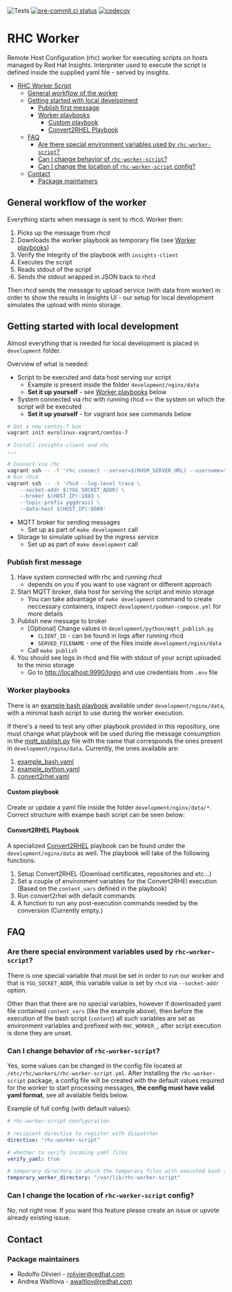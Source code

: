 ![Tests](https://github.com/oamg/rhc-worker-script/actions/workflows/verify.yml/badge.svg)
[![pre-commit.ci status](https://results.pre-commit.ci/badge/github/oamg/rhc-worker-script/main.svg)](https://results.pre-commit.ci/latest/github/oamg/rhc-worker-script/main)
[![codecov](https://codecov.io/github/oamg/rhc-worker-script/branch/main/graph/badge.svg?token=6MRLOJS2SJ)](https://codecov.io/github/oamg/rhc-worker-script)

# RHC Worker

Remote Host Configuration (rhc) worker for executing  scripts on hosts
managed by Red Hat Insights. Interpreter used to execute the script is defined inside the supplied yaml file - served by insights.

- [RHC Worker Script](#rhc-worker-script)
  - [General workflow of the worker](#general-workflow-of-the-worker)
  - [Getting started with local development](#getting-started-with-local-development)
    - [Publish first message](#publish-first-message)
    - [Worker playbooks](#worker-playbooks)
      - [Custom playbook](#custom-playbook)
      - [Convert2RHEL Playbook](#convert2rhel-playbook)
  - [FAQ](#faq)
    - [Are there special environment variables used by `rhc-worker-script`?](#are-there-special-environment-variables-used-by-rhc-worker-script)
    - [Can I change behavior of `rhc-worker-script`?](#can-i-change-behavior-of-rhc-worker-script)
    - [Can I change the location of `rhc-worker-script` config?](#can-i-change-the-location-of-rhc-worker-script-config)
  - [Contact](#contact)
    - [Package maintainers](#package-fmaintainers)

## General workflow of the worker

Everything starts when message is sent to rhcd. Worker then:

1. Picks up the message from rhcd
2. Downloads the worker playbook as temporary file (see [Worker playbooks](#worker-playbooks))
3. Verify the integrity of the playbook with `insights-client`
4. Executes the script
5. Reads stdout of the script
6. Sends the stdout wrapped in JSON back to rhcd

Then rhcd sends the message to upload service (with data from worker) in order to show the results in Insights UI - our setup for local development simulates the upload with minio storage.

## Getting started with local development

Almost everything that is needed for local development is placed in `development` folder.

Overview of what is needed:

- Script to be executed and data host serving our script
  - Example is present inside the folder `development/nginx/data`
  - **Set it up yourself**  - see [Worker playbooks](#worker-playbooks) below
- System connected via rhc with running rhcd == the system on which the script will be executed
  - **Set it up yourself** - for vagrant box see commands below

```bash
# Get a new centos-7 box
vagrant init eurolinux-vagrant/centos-7

# Install insights-client and rhc
...

# Connect via rhc
vagrant ssh -- -t 'rhc connect --server=$(RHSM_SERVER_URL) --username=$(RHSM_USERNAME) --password=$(RHSM_PASSWORD)'
# Run rhcd
vagrant ssh -- -t 'rhcd --log-level trace \
    --socket-addr $(YGG_SOCKET_ADDR) \
    --broker $(HOST_IP):1883 \
    --topic-prefix yggdrasil \
    --data-host $(HOST_IP):8000'
```

- MQTT broker for sending messages
  - Set up as part of `make development` call
- Storage to simulate upload by the ingress service
  - Set up as part of `make development` call

### Publish first message

1. Have system connected with rhc and running rhcd
    - depends on you if you want to use vagrant or different approach
2. Start MQTT broker, data host for serving the script and minio storage
    - You can take advantage of `make development` command to create neccessary containers, inspect `development/podman-compose.yml` for more details
3. Publish new message to broker
    - [Optional] Change values in `development/python/mqtt_publish.py`
      - `CLIENT_ID` - can be found in logs after running rhcd
      - `SERVED_FILENAME` - one of the files inside `development/nginx/data`
    - Call `make publish`
4. You should see logs in rhcd and file with stdout of your script uploaded to the minio storage
    - Go to <http://localhost:9990/login> and use credentials from `.env` file

### Worker playbooks

There is an [example bash playbook](
https://github.com/oamg/rhc-worker-script/blob/main/development/nginx/data/example_bash.yaml)
available under `development/nginx/data`, with a minimal bash script to use
during the worker execution.

If there's a need to test any other playbook provided in this repository, one
must change what playbook will be used during the message consumption in the
[mqtt_publish.py](https://github.com/oamg/rhc-worker-script/blob/main/development/python/mqtt_publish.py#L22)
file with the name that corresponds the ones present in `development/nginx/data`. Currently, the ones available are:

1. [example_bash.yaml](https://github.com/oamg/rhc-worker-script/blob/main/development/nginx/data/example_bash.yaml)
2. [example_python.yaml](https://github.com/oamg/rhc-worker-script/blob/main/development/nginx/data/example_python.yaml)
3. [convert2rhel.yaml](https://github.com/oamg/rhc-worker-script/blob/main/development/nginx/data/convert2rhel.yaml)

#### Custom playbook

Create or update a yaml file inside the folder `development/nginx/data/*`.
Correct structure with exampe bash script can be seen below:

#### Convert2RHEL Playbook

A specialized [Convert2RHEL](https://github.com/oamg/convert2rhel) playbook can be found under the `development/nginx/data` as well. The playbook will take of the following functions:

1. Setup Convert2RHEL (Download certificates, repositories and etc...)
2. Set a couple of environment variables for the Convert2RHEl execution (Based on the `content_vars` defined in the playbook)
3. Run convert2rhel with default commands
4. A function to run any post-execution commands needed by the conversion (Currently empty.)

## FAQ

### Are there special environment variables used by `rhc-worker-script`?

There is one special variable that must be set in order to run our worker and that is `YGG_SOCKET_ADDR`, this variable value is set by `rhcd` via `--socket-addr` option.

Other than that there are no special variables, however if downloaded yaml file contained `content_vars` (like the example above), then before the execution of the bash script (`content`) all such variables are set as environment variables and prefixed with `RHC_WORKER_`, after script execution is done they are unset.

### Can I change behavior of `rhc-worker-script`?

Yes, some values can be changed in the config file located at `/etc/rhc/workers/rhc-worker-script.yml`. After installing the `rhc-worker-script` package, a config file will be created with the default values required for the worker to start processing messages, **the config must have valid yaml format**, see all available fields below.

Example of full config (with default values):

```yaml
# rhc-worker-script configuration

# recipient directive to register with dispatcher
directive: "rhc-worker-script"

# whether to verify incoming yaml files
verify_yaml: true

# temporary directory in which the temporary files with executed bash scripts are created
temporary_worker_directory: "/var/lib/rhc-worker-script"
```

### Can I change the location of `rhc-worker-script` config?

No, not right now. If you want this feature please create an issue or upvote already existing issue.

## Contact

### Package maintainers

- Rodolfo Olivieri - <rolivier@redhat.com>
- Andrea Waltlova - <awaltlov@redhat.com>
